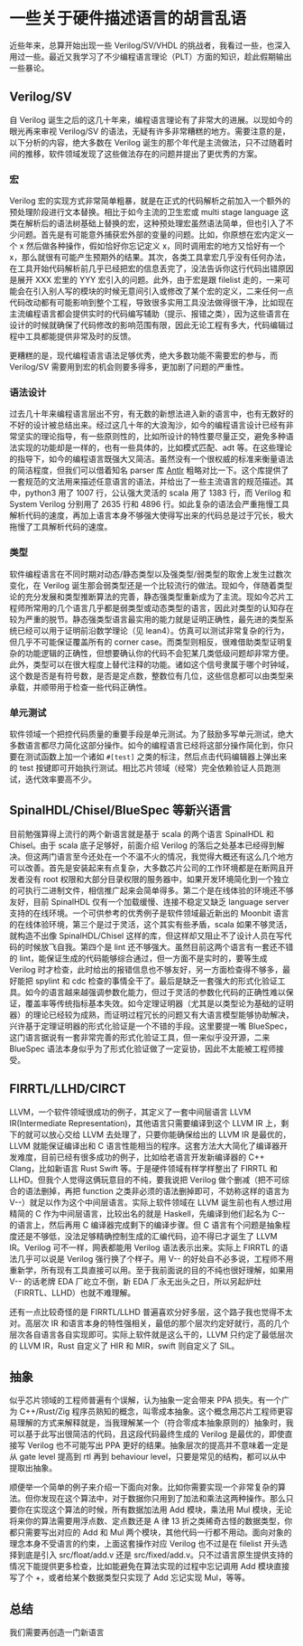 # 一些关于硬件描述语言的胡言乱语

近些年来，总算开始出现一些 Verilog/SV/VHDL 的挑战者，我看过一些，也深入用过一些。最近又我学习了不少编程语言理论（PLT）方面的知识，趁此假期输出一些暴论。

## Verilog/SV

自 Verilog 诞生之后的这几十年来，编程语言理论有了非常大的进展。以现如今的眼光再来审视 Verilog/SV 的语法，无疑有许多非常糟糕的地方。需要注意的是，以下分析的内容，绝大多数在 Verilog 诞生的那个年代是主流做法，只不过随着时间的推移，软件领域发现了这些做法存在的问题并提出了更优秀的方案。

### 宏

Verilog 宏的实现方式非常简单粗暴，就是在正式的代码解析之前加入一个额外的预处理阶段进行文本替换。相比于如今主流的卫生宏或 multi stage language 这类在解析后的语法树基础上替换的宏，这种预处理宏虽然语法简单，但也引入了不少问题。首先是有可能意外捕获宏外部的变量的问题。比如，你原想在宏内定义一个 x 然后做各种操作，假如恰好你忘记定义 x，同时调用宏的地方又恰好有一个 x，那么就很有可能产生预期外的结果。其次，各类工具拿宏几乎没有任何办法，在工具开始代码解析前几乎已经把宏的信息丢完了，没法告诉你这行代码出错原因是展开 XXX 宏里的 YYY 宏引入的问题。此外，由于宏是跟 filelist 走的，一来可能会在引入别人写的模块的时候无意间引入或修改了某个宏的定义，二来任何一点代码改动都有可能影响到整个工程，导致很多实用工具没法做得很干净，比如现在主流编程语言都会提供实时的代码编写辅助（提示、报错之类），因为这些语言在设计的时候就确保了代码修改的影响范围有限，因此无论工程有多大，代码编辑过程中工具都能提供非常及时的反馈。

更糟糕的是，现代编程语言语法足够优秀，绝大多数功能不需要宏的参与，而 Verilog/SV 需要用到宏的机会则要多得多，更加剧了问题的严重性。

### 语法设计

过去几十年来编程语言层出不穷，有无数的新想法进入新的语言中，也有无数好的不好的设计被总结出来。经过这几十年的大浪淘沙，如今的编程语言设计已经有非常坚实的理论指导，有一些原则性的，比如所设计的特性要尽量正交，避免多种语法实现的功能却是一样的，也有一些具体的，比如模式匹配、adt 等。在这些理论的指导下，如今的编程语言既强大又简洁。虽然没有一个很权威的标准来衡量语法的简洁程度，但我们可以借着知名 parser 库 [Antlr](https://github.com/antlr/grammars-v4) 粗略对比一下。这个库提供了一套规范的文法用来描述任意语言的语法，并给出了一些主流语言的规范描述。其中，python3 用了 1007 行，公认强大灵活的 scala 用了 1383 行，而 Verilog 和 System Verilog 分别用了 2635 行和 4896 行。如此复杂的语法会严重拖慢工具解析代码的速度，再加上语言本身不够强大使得写出来的代码总是过于冗长，极大拖慢了工具解析代码的速度。

### 类型

软件编程语言在不同时期对动态/静态类型以及强类型/弱类型的取舍上发生过数次变化，在 Verilog 诞生那会弱类型还是一个比较流行的做法。现如今，伴随着类型论的充分发展和类型推断算法的完善，静态强类型重新成为了主流。现如今芯片工程师所常用的几个语言几乎都是弱类型或动态类型的语言，因此对类型的认知存在较为严重的脱节。静态强类型语言最实用的能力就是证明正确性，最先进的类型系统已经可以用于证明前沿数学理论（见 lean4）。仿真可以测试非常复杂的行为，但几乎不可能保证覆盖所有的 corner case。而类型则相反，很难借助类型证明复杂的功能逻辑的正确性，但想要确认你的代码不会犯某几类低级问题却非常方便。此外，类型可以在很大程度上替代注释的功能。诸如这个信号隶属于哪个时钟域，这个数是否是有符号数，是否是定点数，整数位有几位，这些信息都可以由类型来承载，并顺带用于检查一些代码正确性。

### 单元测试

软件领域一个把控代码质量的重要手段是单元测试。为了鼓励多写单元测试，绝大多数语言都尽力简化这部分操作。如今的编程语言已经将这部分操作简化到，你只要在测试函数上加一个诸如 `#[test]` 之类的标注，然后点击代码编辑器上弹出来的 test 按键即可开始执行测试。相比芯片领域（经常）完全依赖验证人员跑测试，迭代效率要高不少。

## SpinalHDL/Chisel/BlueSpec 等新兴语言

目前勉强算得上流行的两个新语言就是基于 scala 的两个语言 SpinalHDL 和 Chisel。由于 scala 底子足够好，前面介绍 Verilog 的落后之处基本已经得到解决。但这两门语言至今还处在一个不温不火的情况，我觉得大概还有这么几个地方可以改善。首先是安装起来有点复杂，大多数芯片公司的工作环境都是在断网且开发者没有 root 权限和大部分目录权限的服务器中，如果开发环境简化到一个独立的可执行二进制文件，相信推广起来会简单得多。第二个是在线体验的环境还不够友好，目前 SpinalHDL 仅有一个加载缓慢、连接不稳定又缺乏 language server 支持的在线环境。一个可供参考的优秀例子是软件领域最近新出的 Moonbit 语言的在线体验环境，第三个是过于灵活，这个其实有些矛盾，scala 如果不够灵活，就构造不出像 SpinalHDL/Chisel 这样的库，但这样却又阻止不了设计人员在写代码的时候放飞自我。第四个是 lint 还不够强大。虽然目前这两个语言有一套还不错的 lint，能保证生成的代码能够综合通过，但一方面不是实时的，要等生成 Verilog 时才检查，此时给出的报错信息也不够友好，另一方面检查得不够多，最好能把 spylint 和 cdc 检查的事情全干了。最后是缺乏一套强大的形式化验证工具。如今的语言越来越强调参数化能力，但过于灵活的参数化代码的正确性难以保证，覆盖率等传统指标基本失效。如今定理证明器（尤其是以类型论为基础的证明器）的理论已经较为成熟，而证明过程冗长的问题又有大语言模型能够协助解决，兴许基于定理证明器的形式化验证是一个不错的手段。这里要提一嘴 BlueSpec，这门语言据说有一套非常完善的形式化验证工具，但一来似乎没开源，二来 BlueSpec 语法本身似乎为了形式化验证做了一定妥协，因此不太能被工程师接受。

## FIRRTL/LLHD/CIRCT

LLVM，一个软件领域很成功的例子，其定义了一套中间层语言 LLVM IR(Intermediate Representation)，其他语言只需要编译到这个 LLVM IR 上，剩下的就可以放心交给 LLVM 去处理了，只要你能确保给出的 LLVM IR 是最优的，LLVM 就能保证编译出和 C 语言性能相当的程序。这套方法大大简化了编译器开发难度，目前已经有很多成功的例子，比如给老语言开发新编译器的 C++ Clang，比如新语言 Rust Swift 等。于是硬件领域有样学样整出了 FIRRTL 和 LLHD。但我个人觉得这俩玩意目的不纯，要我说把 Verilog 做个删减（把不可综合的语法删掉，再把 function 之类非必须的语法删掉即可，不妨称这样的语言为 V--）就足以作为这个中间层语言。实际上软件领域在 LLVM 诞生前也有人想过用精简的 C 作为中间层语言，比较出名的就是 Haskell，先编译到他们起名为 C-- 的语言上，然后再用 C 编译器完成剩下的编译步骤。但 C 语言有个问题是抽象程度还是不够低，没法足够精确控制生成的汇编代码，迫不得已才诞生了 LLVM IR。Verilog 可不一样，网表都能用 Verilog 语法表示出来。实际上 FIRRTL 的语法几乎可以说是 Verilog 强行换了个样子。用 V-- 的好处自不必多说，工程师不用重新学，所有现有工具直接可以用。至于我前面说的目的不纯也很好理解，如果用 V-- 的话老牌 EDA 厂屹立不倒，新 EDA 厂永无出头之日，所以另起炉灶（FIRRTL、LLHD）也就不难理解。

还有一点比较奇怪的是 FIRRTL/LLHD 普遍喜欢分好多层，这个路子我也觉得不太对。高层次 IR 和语言本身的特性强相关，最低的那个层次约定好就行，高的几个层次各自语言各自实现即可。实际上软件就是这么干的，LLVM 只约定了最低层次的 LLVM IR，Rust 自定义了 HIR 和 MIR，swift 则自定义了 SIL。

## 抽象

似乎芯片领域的工程师普遍有个误解，认为抽象一定会带来 PPA 损失。有一个广为 C++/Rust/Zig 程序员熟知的概念，叫零成本抽象。这个概念用芯片工程师更容易理解的方式来解释就是，当我理解某一个（符合零成本抽象原则的）抽象时，我可以基于此写出很简洁的代码，且这段代码最终生成的 Verilog 是最优的，即使直接写 Verilog 也不可能写出 PPA 更好的结果。抽象层次的提高并不意味着一定是从 gate level 提高到 rtl 再到 behaviour level，只要是常见的结构，都可以从中提取出抽象。

顺便举一个简单的例子来介绍一下面向对象。比如你需要实现一个非常复杂的算法。但你发现在这个算法中，对于数据你只用到了加法和乘法这两种操作。那么只要你在实现这个算法的时候，所有数据加法用 Add 模块，乘法用 Mul 模块，无论将来你的算法需要用浮点数、定点数还是 A 律 13 折之类稀奇古怪的数据类型，你都只需要写出对应的 Add 和 Mul 两个模块，其他代码一行都不用动。面向对象的理念本身不受语言的约束，上面这套操作对应 Verilog 也不过是在 filelist 开头选择到底是引入 src/float/add.v 还是 src/fixed/add.v。只不过语言原生提供支持的情况下能提供更多检查，比如能避免在算法实现的过程中忘记调用 Add 模块直接写了个 +，或者给某个数据类型只实现了 Add 忘记实现 Mul，等等。

## 总结

我们需要再创造一门新语言
